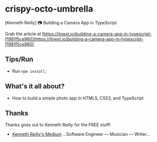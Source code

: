 # crispy-octo-umbrella
[Kenneth Reilly] 📷 Building a Camera App in TypeScript

Grab the article at [https://itnext.io/building-a-camera-app-in-typescript-f1981f5ce960](https://itnext.io/building-a-camera-app-in-typescript-f1981f5ce960)

## Tips/Run

* Run `npm install`;

## What's it all about?

* How to build a simple photo app in HTML5, CSS3, and TypeScript

## Thanks

Thanks goes out to Kenneth Reilly for the FREE stuff!

* [Kenneth Reilly's Medium](https://itnext.io/@kennethreilly) ...Software Engineer — Musician — Writer...
